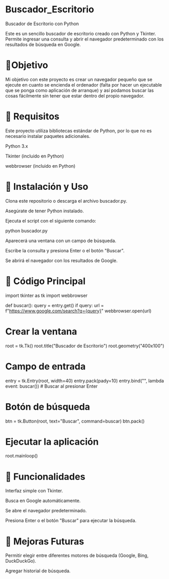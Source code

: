 # Buscador_Escritorio
Buscador de Escritorio con Python

Este es un sencillo buscador de escritorio creado con Python y Tkinter. Permite ingresar una consulta y abrir el navegador predeterminado con los resultados de búsqueda en Google.

# 🎯Objetivo

Mi objetivo con este proyecto es crear un navegador pequeño que se ejecute en cuanto se encienda el ordenador (falta por hacer un ejecutable que se ponga como aplicación de arranque) y así podamos buscar las cosas fácilmente sin tener que estar dentro del propio navegador.

# 📌 Requisitos

Este proyecto utiliza bibliotecas estándar de Python, por lo que no es necesario instalar paquetes adicionales.

Python 3.x

Tkinter (incluido en Python)

webbrowser (incluido en Python)

# 🚀 Instalación y Uso

Clona este repositorio o descarga el archivo buscador.py.

Asegúrate de tener Python instalado.

Ejecuta el script con el siguiente comando:

python buscador.py

Aparecerá una ventana con un campo de búsqueda.

Escribe la consulta y presiona Enter o el botón "Buscar".

Se abrirá el navegador con los resultados de Google.

# 📜 Código Principal

import tkinter as tk
import webbrowser

def buscar():
    query = entry.get()
    if query:
        url = f"https://www.google.com/search?q={query}"
        webbrowser.open(url)

# Crear la ventana
root = tk.Tk()
root.title("Buscador de Escritorio")
root.geometry("400x100")

# Campo de entrada
entry = tk.Entry(root, width=40)
entry.pack(pady=10)
entry.bind("<Return>", lambda event: buscar())  # Buscar al presionar Enter

# Botón de búsqueda
btn = tk.Button(root, text="Buscar", command=buscar)
btn.pack()

# Ejecutar la aplicación
root.mainloop()

# 🎯 Funcionalidades

Interfaz simple con Tkinter.

Busca en Google automáticamente.

Se abre el navegador predeterminado.

Presiona Enter o el botón "Buscar" para ejecutar la búsqueda.

# 📌 Mejoras Futuras

Permitir elegir entre diferentes motores de búsqueda (Google, Bing, DuckDuckGo).

Agregar historial de búsqueda.

